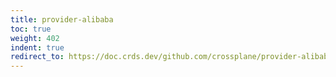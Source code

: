 ```yaml
---
title: provider-alibaba
toc: true
weight: 402
indent: true
redirect_to: https://doc.crds.dev/github.com/crossplane/provider-alibaba
---
```

